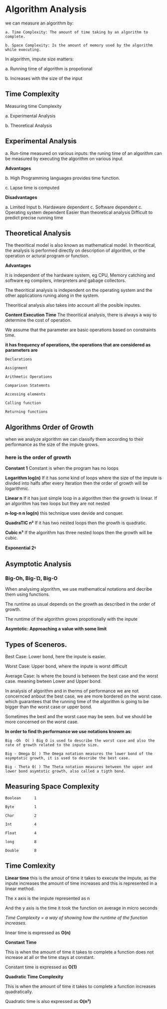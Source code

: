 # Algorithm Analysis

we can measure an algorithm by:

    a. Time Complexity: The amount of time taking by an algorithm to complete.

    b. Space Complexity: Is the amount of memory used by the algorithm while executing.


In algorithm, impute size matters:

a. Running time of algorithm is propotional

b. Increases with the size of the input


## Time Complexity
Measuring time Complexity 

a. Experimental Analysis

b. Theoretical Analysis

## Experimental Analysis

a. Run-time measured on various inputs: 
the runing time of an algorithm can be measured by executing the algorithm on various input


**Advantages**

b. High Programming languages provides time function.

c. Lapse time is computed

**Disadvantages**

a. Limited Input
b. Hardaware dependent
c. Software dependent
c. Operating system dependent
Easier than theoretical analysis
Difficult to predict precise running time

## Theoretical Analysis

The theoritical model is also known as mathematical model.
In theoritical, the analysis is performed directly on description of algorithm, or the operation or actural program or function.

**Advantages**

It is independent of the hardware system, eg CPU, Memory catching and software eg compilers, interpreters and gabage collectors. 

The theoritical analysis is independent on the operating system and the other applications runing along in the system.

Theoritical analysis also takes into account all the posible inputes.

**Content Execution Time**
The theoritical analysis, there is always a way to determine the cost of operation.

We assume that the parameter are basic operations based on constraints time.

**it has frequency of operations, the operations that are considered as parameters are**

    Declarations

    Assignment

    Arithmetic Operations

    Comparison Statemnts

    Accessing elements

    Calling function 

    Returning functions


## Algorithms Order of Growth

when we analyze algorithm we can classify them according to their performance as the size of the impute grows.

### here is the order of growth

**Constant  1**
Constant is when the program has no loops

**Logarithm  log(n)**
If it has some kind of loops where the size of the impute is divided into halfs after every Iteration then the order of growth will be logarithmic.

**Linear  n**
If it has just simple loop in a algorithm then the growth is linear.
If an algorithm has two loops but they are not nested

**n-log-n   n log(n)**
this technique uses devide and conquer.

**QuadraTIC   n²**
If it has two nested loops then the growth is quadratic.

**Cubic n³**
If the algorithm has three nested loops then the growth will be cubic.

**Exponential 2ᵑ**


## Asymptotic Analysis

### Big-Oh, Big-Ώ, Big-O

When analysimg algorithm, we use mathematical notations and decribe them using functions.

The runtime as usual depends on the growth as described in the order of growth.

The runtime of the algorithm grows propotionally with the inpute

**Asymtotic: Approaching a value with some limit**

## Types of Sceneros.

Best Case: Lower bond, here the inpute is easier.

Worst Case: Upper bond, where the inpute is worst difficult

Average Case: Is where the bound is between the best case and the worst case. meaning bwteen Lower and Upper bond.

In analysis of algorithm and in therms of performance we are not concernced anbout the best case, we are more bordered on the worst case. which guarantees that the running time of the algorithm is going to be bigger than the worst case or upper bond.

Sometimes the best and the worst case may be seen. but we should be more concerned on the worst case.

**In order to find th performance we use notations knowm as:**

    Big -Oh  O( ) Big O is used to describe the worst case and also the rate of growth related to the inpute size.

    Big - Omega Ώ( ) The Omega notation measures the lower bond of the asymptotic growth, it is used to describe the best case.

    Big - Theta 0( ) The Theta notation measures between the upper and lower bond asymtotic growth, also called a tigth bond.


## Measuring Space Complexity

    Boolean      1

    Byte         1

    Char         2

    Int          4

    Float        4

    long         8

    Double       8


## Time Comlexity

**Linear time**
this is the amout of time it takes to execute the impute, as the inpute increases the amount of time increases and this is represented in a linear method.

The x axis is the impute represented as n

And the y axis is the time it took the function on average in micro seconds

*Time Complexity = a way of showing how the runtime of the function increases.*

linear time is expressed as **O(n)**

**Constant Time**

This is when the amount of time it takes to complete a function does not increase at all or the time stays at constant.

Constant time is expressed as **O(1)**

**Quadratic Time Complexity**

This is when the amount of time it takes to complete a function increases quadratically.

Quadratic time is also expressed as **O(n²)**
